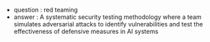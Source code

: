 - question : red teaming
- answer : A systematic security testing methodology where a team simulates adversarial attacks to identify vulnerabilities and test the effectiveness of defensive measures in AI systems